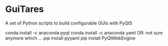 # GuiTares
A set of Python scripts to build configurable GUIs with PyQt5

conda install -c anaconda pyqt
conda install -c anaconda yaml
OR: not sure anymore which ...
pip install pyyaml
pip install PyQtWebEngine
